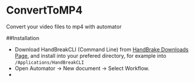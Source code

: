 ConvertToMP4
============

Convert your video files to mp4 with automator

##Installation

- Download HandBreakCLI (Command Line) from [HandBrake Downloads Page](http://handbrake.fr/downloads.php), and install into your prefered directory, for example into ```/Applications/HandBreakCLI```
- Open Automator -> New document -> Select Workflow.
- 
